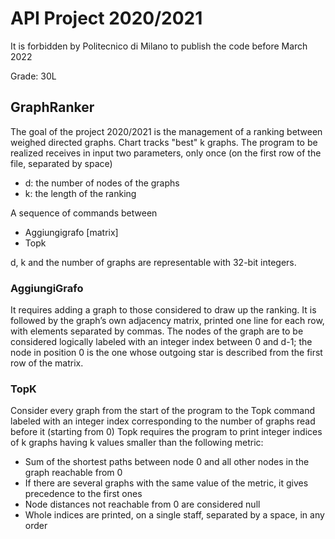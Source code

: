 # API Project 2020/2021

It is forbidden by Politecnico di Milano to publish the code before March 2022

Grade: 30L


## GraphRanker


The goal of the project 2020/2021 is the management of a ranking between weighed directed graphs. Chart tracks "best" k graphs.
The program to be realized receives in input two parameters, only once (on the first row of the file, separated by space) 
- d: the number of nodes of the graphs
- k: the length of the ranking

A sequence of commands between
- Aggiungigrafo [matrix] 
- Topk

d, k and the number of graphs are representable with 32-bit integers.


### AggiungiGrafo

It requires adding a graph to those considered to draw up the ranking. It is followed by the graph’s own adjacency matrix, printed one line for each row, with elements separated by commas.
The nodes of the graph are to be considered logically labeled with an integer index between 0 and d-1; the node in position 0 is the one whose outgoing star is described from the first row of the matrix.


### TopK

Consider every graph from the start of the program to the Topk command labeled with an integer index corresponding to the number of graphs read before it (starting from 0)
Topk requires the program to print integer indices of k graphs having k values smaller than the following metric:
- Sum of the shortest paths between node 0 and all other nodes in the graph reachable from 0
- If there are several graphs with the same value of the metric, it gives precedence to the first ones
- Node distances not reachable from 0 are considered null
- Whole indices are printed, on a single staff, separated by a space, in any order
